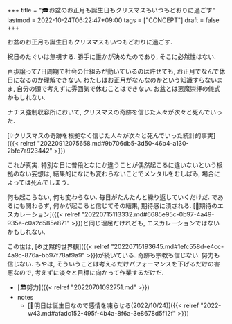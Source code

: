 +++
title = "🎓お盆のお正月も誕生日もクリスマスもいつもどおりに過ごす"
lastmod = 2022-10-24T06:22:47+09:00
tags = ["CONCEPT"]
draft = false
+++

お盆のお正月も誕生日もクリスマスもいつもどおりに過ごす.

祝日のたぐいは無視する. 勝手に誰かが決めたのであり, そこに必然性はない.

百歩譲って7日周期で社会の仕組みが動いているのは許せても, お正月でなんで休日になるのか理解できない. わたしはお正月がなんなのかという知識すらないまま, 自分の頭で考えずに雰囲気で休むことはできない. お盆とは悪魔崇拝の儀式かもしれない.

ナチス強制収容所において, クリスマスの奇跡を信じた人々が次々と死んでいった.

[💡クリスマスの奇跡を根拠なく信じた人々が次々と死んでいった統計的事実]({{< relref "20220912075658.md#9b706db5-3d50-46b4-a130-2bfc7a923442" >}})

これが真実. 特別な日に普段となにか違うことが偶然起こるに違いないという根拠のない妄想は, 結果的になにも変わらないことでメンタルをむしばみ, 場合によっては死んでしまう.

何も起こらない, 何も変わらない. 毎日がたんたんと繰り返していくだけだ. であるにも関わらず, 何かが起こると信じてその結果, 期待感に潰される. [📝期待のエスカレーション]({{< relref "20220715113332.md#6685e95c-0b97-4a49-935e-c0a2d585e871" >}})と同じ理屈だけれども, エスカレーションではないかもしれない.

この世は, [⚙沈黙的世界観]({{< relref "20220715193645.md#1efc558d-e4cc-4a9c-876a-bb97f78af9a9" >}})が続いている. 奇跡も宗教も信じない. 努力も信じない. もやは, そういうことは考えるだけパフォーマンスを下げるだけの害悪なので, 考えずに淡々と目標に向かって作業するだけだ.

-   [🏛努力]({{< relref "20220701092751.md" >}})
-   notes
    -   [💭明日は誕生日なので感情を凍らせる(2022/10/24)]({{< relref "2022-w43.md#afadc152-495f-4b4a-8f6a-3e8678d5f12f" >}})
